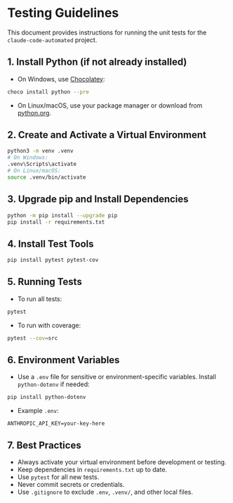 # Testing Guidelines

This document provides instructions for running the unit tests for the `claude-code-automated` project.

## 1. Install Python (if not already installed)

- On Windows, use [Chocolatey](https://chocolatey.org/):

```bash
choco install python --pre
```

- On Linux/macOS, use your package manager or download from [python.org](https://www.python.org/downloads/).

## 2. Create and Activate a Virtual Environment

```bash
python3 -m venv .venv
# On Windows:
.venv\Scripts\activate
# On Linux/macOS:
source .venv/bin/activate
```

## 3. Upgrade pip and Install Dependencies

```bash
python -m pip install --upgrade pip
pip install -r requirements.txt
```

## 4. Install Test Tools

```bash
pip install pytest pytest-cov
```

## 5. Running Tests

- To run all tests:

```bash
pytest
```

- To run with coverage:

```bash
pytest --cov=src
```

## 6. Environment Variables

- Use a `.env` file for sensitive or environment-specific variables. Install `python-dotenv` if needed:

```bash
pip install python-dotenv
```

- Example `.env`:

```
ANTHROPIC_API_KEY=your-key-here
```

## 7. Best Practices

- Always activate your virtual environment before development or testing.
- Keep dependencies in `requirements.txt` up to date.
- Use `pytest` for all new tests.
- Never commit secrets or credentials.
- Use `.gitignore` to exclude `.env`, `.venv/`, and other local files.
